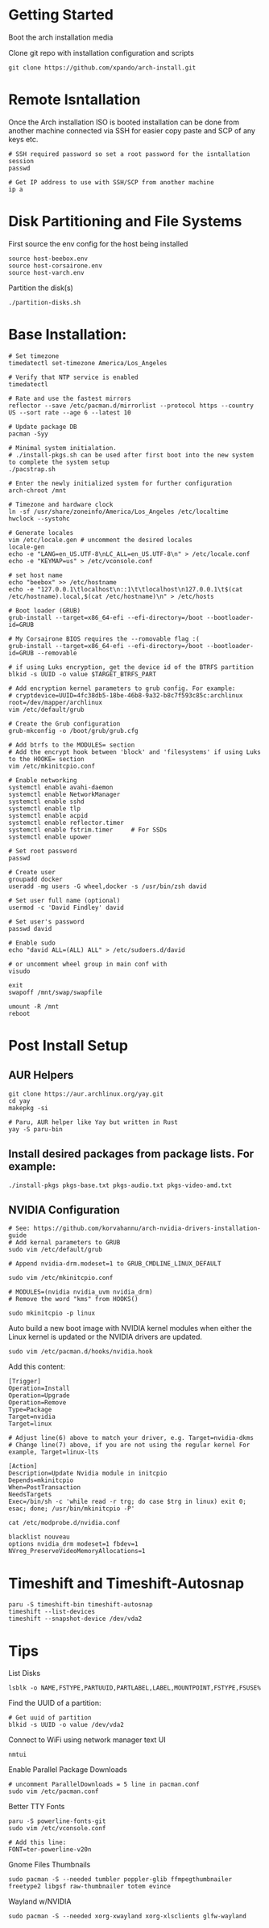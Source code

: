 # Getting Started

Boot the arch installation media

Clone git repo with installation configuration and scripts

```shell
git clone https://github.com/xpando/arch-install.git
```

# Remote Isntallation

Once the Arch installation ISO is booted installation can be done from another machine connected via SSH for easier copy paste and SCP of any keys etc.

```shell
# SSH required password so set a root password for the isntallation session
passwd

# Get IP address to use with SSH/SCP from another machine
ip a
```

# Disk Partitioning and File Systems

First source the env config for the host being installed

```shell
source host-beebox.env
source host-corsairone.env
source host-varch.env
```

Partition the disk(s)

```shell
./partition-disks.sh
```

# Base Installation:

```shell
# Set timezone
timedatectl set-timezone America/Los_Angeles

# Verify that NTP service is enabled
timedatectl

# Rate and use the fastest mirrors
reflector --save /etc/pacman.d/mirrorlist --protocol https --country US --sort rate --age 6 --latest 10

# Update package DB
pacman -Syy

# Minimal system initialation.
# ./install-pkgs.sh can be used after first boot into the new system to complete the system setup
./pacstrap.sh

# Enter the newly initialized system for further configuration
arch-chroot /mnt

# Timezone and hardware clock
ln -sf /usr/share/zoneinfo/America/Los_Angeles /etc/localtime
hwclock --systohc

# Generate locales
vim /etc/locale.gen # uncomment the desired locales
locale-gen
echo -e "LANG=en_US.UTF-8\nLC_ALL=en_US.UTF-8\n" > /etc/locale.conf
echo -e "KEYMAP=us" > /etc/vconsole.conf

# set host name
echo "beebox" >> /etc/hostname
echo -e "127.0.0.1\tlocalhost\n::1\t\tlocalhost\n127.0.0.1\t$(cat /etc/hostname).local,$(cat /etc/hostname)\n" > /etc/hosts

# Boot loader (GRUB)
grub-install --target=x86_64-efi --efi-directory=/boot --bootloader-id=GRUB

# My Corsairone BIOS requires the --romovable flag :(
grub-install --target=x86_64-efi --efi-directory=/boot --bootloader-id=GRUB --removable

# if using Luks encryption, get the device id of the BTRFS partition
blkid -s UUID -o value $TARGET_BTRFS_PART

# Add encryption kernel parameters to grub config. For example:
# cryptdevice=UUID=4fc38db5-18be-46b8-9a32-b8c7f593c85c:archlinux root=/dev/mapper/archlinux
vim /etc/default/grub

# Create the Grub configuration
grub-mkconfig -o /boot/grub/grub.cfg

# Add btrfs to the MODULES= section
# Add the encrypt hook between 'block' and 'filesystems' if using Luks to the HOOKE= section
vim /etc/mkinitcpio.conf

# Enable networking
systemctl enable avahi-daemon
systemctl enable NetworkManager
systemctl enable sshd
systemctl enable tlp
systemctl enable acpid
systemctl enable reflector.timer
systemctl enable fstrim.timer     # For SSDs
systemctl enable upower

# Set root password
passwd

# Create user
groupadd docker
useradd -mg users -G wheel,docker -s /usr/bin/zsh david

# Set user full name (optional)
usermod -c 'David Findley' david

# Set user's password
passwd david

# Enable sudo
echo "david ALL=(ALL) ALL" > /etc/sudoers.d/david

# or uncomment wheel group in main conf with
visudo

exit
swapoff /mnt/swap/swapfile

umount -R /mnt
reboot
```

# Post Install Setup

## AUR Helpers

```shell
git clone https://aur.archlinux.org/yay.git
cd yay
makepkg -si

# Paru, AUR helper like Yay but written in Rust
yay -S paru-bin
```

## Install desired packages from package lists. For example:

```shell
./install-pkgs pkgs-base.txt pkgs-audio.txt pkgs-video-amd.txt
```

## NVIDIA Configuration

```shell
# See: https://github.com/korvahannu/arch-nvidia-drivers-installation-guide
# Add kernal parameters to GRUB
sudo vim /etc/default/grub

# Append nvidia-drm.modeset=1 to GRUB_CMDLINE_LINUX_DEFAULT

sudo vim /etc/mkinitcpio.conf

# MODULES=(nvidia nvidia_uvm nvidia_drm)
# Remove the word "kms" from HOOKS()

sudo mkinitcpio -p linux
```

Auto build a new boot image with NVIDIA kernel modules when either the Linux kernel is updated or the NVIDIA drivers are updated.

```shell
sudo vim /etc/pacman.d/hooks/nvidia.hook
```

Add this content:

```
[Trigger]
Operation=Install
Operation=Upgrade
Operation=Remove
Type=Package
Target=nvidia
Target=linux

# Adjust line(6) above to match your driver, e.g. Target=nvidia-dkms
# Change line(7) above, if you are not using the regular kernel For example, Target=linux-lts

[Action]
Description=Update Nvidia module in initcpio
Depends=mkinitcpio
When=PostTransaction
NeedsTargets
Exec=/bin/sh -c 'while read -r trg; do case $trg in linux) exit 0; esac; done; /usr/bin/mkinitcpio -P'
```

```
cat /etc/modprobe.d/nvidia.conf

blacklist nouveau
options nvidia_drm modeset=1 fbdev=1 NVreg_PreserveVideoMemoryAllocations=1
```

# Timeshift and Timeshift-Autosnap

```shell
paru -S timeshift-bin timeshift-autosnap
timeshift --list-devices
timeshift --snapshot-device /dev/vda2
```

# Tips

List Disks

```shell
lsblk -o NAME,FSTYPE,PARTUUID,PARTLABEL,LABEL,MOUNTPOINT,FSTYPE,FSUSE%
```

Find the UUID of a partition:

```
# Get uuid of partition
blkid -s UUID -o value /dev/vda2
```

Connect to WiFi using network manager text UI

```shell
nmtui
```

Enable Parallel Package Downloads

```shell
# uncomment ParallelDownloads = 5 line in pacman.conf
sudo vim /etc/pacman.conf
```

Better TTY Fonts

```shell
paru -S powerline-fonts-git
sudo vim /etc/vconsole.conf

# Add this line:
FONT=ter-powerline-v20n
```

Gnome Files Thumbnails

```shell
sudo pacman -S --needed tumbler poppler-glib ffmpegthumbnailer freetype2 libgsf raw-thumbnailer totem evince
```

Wayland w/NVIDIA

```shell
sudo pacman -S --needed xorg-xwayland xorg-xlsclients glfw-wayland
```
